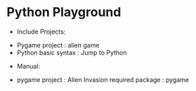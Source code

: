 # Python Playground

- Include Projects:
  <li> Pygame project : alien game 
  <li> Python basic syntax : Jump to Python 

- Manual:
  <li> pygame project : Alien Invasion 
       required package : pygame 
  

